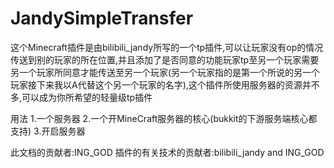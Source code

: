 # JandySimpleTransfer

这个Minecraft插件是由bilibili_jandy所写的一个tp插件,可以让玩家没有op的情况传送到别的玩家的所在位置,并且添加了是否同意的功能玩家tp至另一个玩家需要另一个玩家所同意才能传送至另一个玩家(另一个玩家指的是第一个所说的另一个玩家接下来我以A代替这个另一个玩家的名字),这个插件所使用服务器的资源并不多,可以成为你所希望的轻量级tp插件

用法
1.一个服务器
2.一个开MineCraft服务器的核心(bukkit的下游服务端核心都支持)
3.开启服务器


此文档的贡献者:ING_GOD
插件的有关技术的贡献者:bilibili_jandy and ING_GOD
